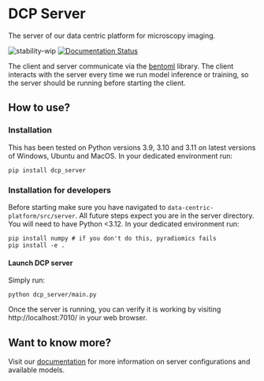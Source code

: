 # DCP Server

The server of our data centric platform for microscopy imaging.

![stability-wip](https://img.shields.io/badge/stability-work_in_progress-lightgrey.svg)
[![Documentation Status](https://readthedocs.org/projects/data-centric-platform/badge/?version=latest)](https://data-centric-platform.readthedocs.io/en/latest/?badge=latest)

The client and server communicate via the [bentoml](https://www.bentoml.com/?gclid=Cj0KCQiApKagBhC1ARIsAFc7Mc6iqOLi2OcLtqMbGx1KrFjtLUEZ-bhnqlT2zWREE0x7JImhtNmKlFEaAvSSEALw_wcB) library. The client interacts with the server every time we run model inference or training, so the server should be running before starting the client.

## How to use?

### Installation
This has been tested on Python versions 3.9, 3.10 and 3.11 on latest versions of Windows, Ubuntu and MacOS. In your dedicated environment run:
```
pip install dcp_server
```

### Installation for developers
Before starting make sure you have navigated to ```data-centric-platform/src/server```. All future steps expect you are in the server directory. You will need to have Python <3.12. In your dedicated environment run:
```
pip install numpy # if you don't do this, pyradiomics fails
pip install -e .
```

#### Launch DCP server
Simply run:
```
python dcp_server/main.py
```
Once the server is running, you can verify it is working by visiting http://localhost:7010/ in your web browser.

## Want to know more?
Visit our [documentation](https://data-centric-platform.readthedocs.io/en/latest/dcp_server_installation.html) for more information on server configurations and available models.
